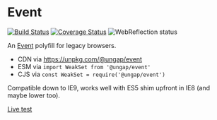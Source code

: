 # Event

[![Build Status](https://travis-ci.com/ungap/event.svg?branch=master)](https://travis-ci.com/ungap/event) [![Coverage Status](https://coveralls.io/repos/github/ungap/event/badge.svg?branch=master)](https://coveralls.io/github/ungap/event?branch=master) ![WebReflection status](https://offline.report/status/webreflection.svg)

An [Event](https://developer.mozilla.org/en-US/docs/Web/API/Event) polyfill for legacy browsers.

  * CDN via https://unpkg.com/@ungap/event
  * ESM via `import WeakSet from '@ungap/event'`
  * CJS via `const WeakSet = require('@ungap/event')`

Compatible down to IE9, works well with ES5 shim upfront in IE8 (and maybe lower too).

[Live test](https://ungap.github.io/event/test/)

